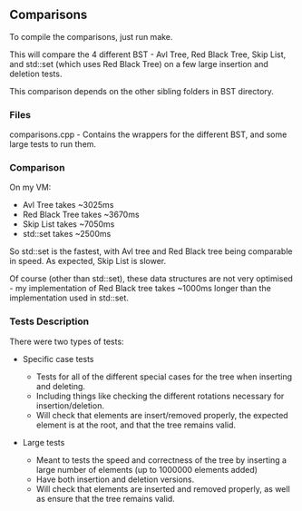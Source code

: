 ## Comparisons

To compile the comparisons, just run make.

This will compare the 4 different BST - Avl Tree, Red Black Tree, Skip List, and std::set (which uses Red Black Tree) on a few large insertion and deletion tests.

This comparison depends on the other sibling folders in BST directory.

### Files

comparisons.cpp - Contains the wrappers for the different BST, and some large tests to run them.

### Comparison

On my VM:
- Avl Tree takes ~3025ms
- Red Black Tree takes ~3670ms
- Skip List takes ~7050ms
- std::set takes ~2500ms

So std::set is the fastest, with Avl tree and Red Black tree being comparable in speed. As expected, Skip List is slower.

Of course (other than std::set), these data structures are not very optimised - my implementation of Red Black tree takes ~1000ms longer than the implementation used in std::set.

### Tests Description

There were two types of tests:

- Specific case tests
    * Tests for all of the different special cases for the tree when inserting and deleting.
    * Including things like checking the different rotations necessary for insertion/deletion.
    * Will check that elements are insert/removed properly, the expected element is at the root, and that the tree remains valid.


- Large tests
    * Meant to tests the speed and correctness of the tree by inserting a large number of elements (up to 1000000 elements added)
    * Have both insertion and deletion versions.
    * Will check that elements are inserted and removed properly, as well as ensure that the tree remains valid.
